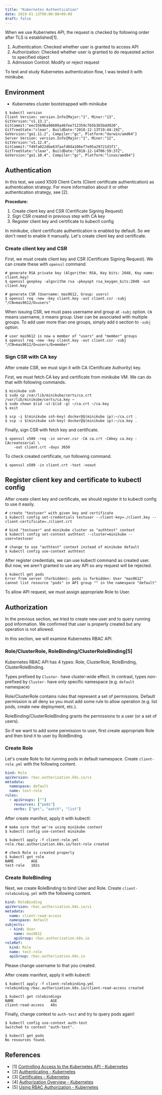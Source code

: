 ```yaml
---
title: "Kubernetes Authentication"
date: 2019-01-13T00:00:00+09:00
draft: false
---
```


When we use Kubernetes API, the request is checked by following order after TLS is established[1].

1. Authentication: Checked whether user is granted to access API
1. Authorization: Checked whether user is granted to do requested action to specified object
1. Admission Control: Modify or reject request

To test and study Kubernetes authentication flow, I was tested it with minikube.

## Environment
* Kubernetes cluster bootstrapped with minikube
```shell
$ kubectl version
Client Version: version.Info{Major:"1", Minor:"13", GitVersion:"v1.13.1", GitCommit:"eec55b9ba98609a46fee712359c7b5b365bdd920", GitTreeState:"clean", BuildDate:"2018-12-13T19:44:19Z", GoVersion:"go1.11.2", Compiler:"gc", Platform:"darwin/amd64"}
Server Version: version.Info{Major:"1", Minor:"12", GitVersion:"v1.12.4", GitCommit:"f49fa022dbe63faafd0da106ef7e05a29721d3f1", GitTreeState:"clean", BuildDate:"2018-12-14T06:59:37Z", GoVersion:"go1.10.4", Compiler:"gc", Platform:"linux/amd64"}
```

## Authentication
In this test, we used X509 Client Certs (Client certificate authentication) as authentication strategy.
For more information about it or other authentication strategy, see [2].

**Procedure:**

1. Create client key and CSR (Certificate Signing Request)
1. Sign CSR created in previous step with CA key
1. Register client key and certificate to kubectl config

In minikube, client certificate authentication is enabled by default. 
So we don't need to enable it manually.
Let's create client key and certificate.

### Create client key and CSR
First, we must create client key and CSR (Certificate Signing Request).
We can create these with `openssl` command.
```shell
# generate RSA private key (Algorithm: RSA, Key bits: 2048, Key name: client.key)
$ openssl genpkey -algorithm rsa -pkeyopt rsa_keygen_bits:2048 -out client.key

# generate CSR (Username: mas9612, Group: users)
$ openssl req -new -key client.key -out client.csr -subj "/CN=mas9612/O=users"
```

When issuing CSR, we must pass username and group at `-subj` option.
`CN` means username, `O` means group. User can be associated with multiple groups.
To add user more than one groups, simply add `O` section to `-subj` option.
```shell
# user mas9612 is now a member of "users" and "member" groups
$ openssl req -new -key client.key -out client.csr -subj "/CN=mas9612/O=users/O=member"
```

### Sign CSR with CA key
After create CSR, we must sign it with CA (Certificate Authority) key.

First, we must fetch CA key and certificate from minikube VM.
We can do that with following commands.
```shell
$ minikube ssh
$ sudo cp /var/lib/minikube/certs/ca.crt /var/lib/minikube/certs/ca.key ~
$ sudo chown $(id -u):$(id -g) ~/ca.crt ~/ca.key
$ exit

$ scp -i $(minikube ssh-key) docker@$(minikube ip):~/ca.crt .
$ scp -i $(minikube ssh-key) docker@$(minikube ip):~/ca.key .
```

Finally, sign CSR with fetch key and certificate.
```shell
$ openssl x509 -req -in server.csr -CA ca.crt -CAkey ca.key -CAcreateserial \
    -out client.crt -days 3650
```

To check created certificate, run following command.
```shell
$ openssl x509 -in client.crt -text -noout
```

## Register client key and certificate to kubectl config
After create client key and certificate, we should register it to kubectl config to use it easily.

```shell
# create "testuser" with given key and certificate
$ kubectl config set-credentials testuser --client-key=./client.key --client-certificate=./client.crt

# bind "testuser" and minikube cluster as "authtest" context
$ kubectl config set-context authtest --cluster=minikube --user=testuser

# change to use "authtest" context instead of minikube default
$ kubectl config use-context authtest
```

After register credentials, we can use kubectl command as created user.
But now, we aren't granted to use any API so any request will be rejected.
```shell
$ kubectl get pods
Error from server (Forbidden): pods is forbidden: User "mas9612" cannot list resource "pods" in API group "" in the namespace "default"
```

To allow API request, we must assign appropriate Role to User.

## Authorization
In the previous section, we tried to create new user and to query running pod information.
We confirmed that user is properly created but any operation is not allowed.

In this section, we will examine Kubernetes RBAC API.

### Role/ClusterRole, RoleBinding/ClusterRoleBinding[5]
Kubernetes RBAC API has 4 types: Role, ClusterRole, RoleBinding, ClusterRoleBinding.

Types prefixed by `Cluster-` have cluster-wide effect.
In contrast, types non-prefixed by `Cluster-` have only specific namespace (e.g. `default` namespace)

Role/ClusterRole contains rules that represent a set of permissions.
Default permission is all deny so you must add some rule to allow operation (e.g. list pods, create new deployment, etc.).

RoleBinding/ClusterRoleBinding grants the permissions to a user (or a set of users).

So if we want to add some permission to user, first create appropriate Role and then bind it to user by RoleBinding.

### Create Role
Let's create Role to list running pods in default namespace.
Create `client-role.yml` with the following content.

```yaml
kind: Role
apiVersion: rbac.authorization.k8s.io/v1
metadata:
  namespace: default
  name: test-role
rules:
  - apiGroups: [""]
    resources: ["pods"]
    verbs: ["get", "watch", "list"]
```

After create manifest, apply it with kubectl:

```shell
# make sure that we're using minikube context
$ kubectl config use-context minikube

$ kubectl apply -f client-role.yml
role.rbac.authorization.k8s.io/test-role created

# check Role is created properly
$ kubectl get role
NAME        AGE
test-role   102s
```

### Create RoleBinding
Next, we create RoleBinding to bind User and Role.
Create `client-rolebinding.yml` with the following content.
```yaml
kind: RoleBinding
apiVersion: rbac.authorization.k8s.io/v1
metadata:
  name: client-read-access
  namespace: default
subjects:
  - kind: User
    name: mas9612
    apiGroup: rbac.authorization.k8s.io
roleRef:
  kind: Role
  name: test-role
  apiGroup: rbac.authorization.k8s.io
```

Please change username to that you created.

After create manifest, apply it with kubectl:

```shell
$ kubectl apply -f client-rolebinding.yml
rolebinding.rbac.authorization.k8s.io/client-read-access created

$ kubectl get rolebindings
NAME                 AGE
client-read-access   48s
```

Finally, change context to `auth-test` and try to query pods again!
```shell
$ kubectl config use-context auth-test
Switched to context "auth-test".

$ kubectl get pods
No resources found.
```

## References
* [1] [Controlling Access to the Kubernetes API - Kubernetes](https://kubernetes.io/docs/reference/access-authn-authz/controlling-access/)
* [2] [Authenticating - Kubernetes](https://kubernetes.io/docs/reference/access-authn-authz/authentication/)
* [3] [Certificates - Kubernetes](https://kubernetes.io/docs/concepts/cluster-administration/certificates/#openssl)
* [4] [Authorization Overview - Kubernetes](https://kubernetes.io/docs/reference/access-authn-authz/authorization/)
* [5] [Using RBAC Authorization - Kubernetes](https://kubernetes.io/docs/reference/access-authn-authz/rbac/)
